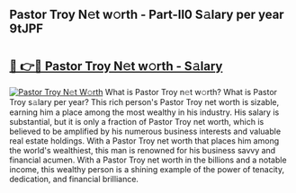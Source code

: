 ## Pastor Troy N𝚎t w𝚘rth - Part-Il0 S𝚊lary per year 9tJPF

# <h2><a href="http://gc5b40.nevu.top/?p=Pastor+Troy">🔗 👉🔴 Pastor Troy N𝚎t w𝚘rth - S𝚊lary</a></h2>

[![Pastor Troy N𝚎t W𝚘rth](https://i.imgur.com/Oavwk0R.jpeg)](http://gc5b40.nevu.top/?p=Pastor+Troy)
What is Pastor Troy n𝚎t w𝚘rth? What is Pastor Troy s𝚊lary per year?
This rich person's Pastor Troy net worth is sizable, earning him a place among the most wealthy in his industry. His salary is substantial, but it is only a fraction of Pastor Troy net worth, which is believed to be amplified by his numerous business interests and valuable real estate holdings. With a Pastor Troy net worth that places him among the world's wealthiest, this man is renowned for his business savvy and financial acumen. With a Pastor Troy net worth in the billions and a notable income, this wealthy person is a shining example of the power of tenacity, dedication, and financial brilliance.
